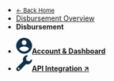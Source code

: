 <!-- @@@NOCONTENT -->
- [<small>← Back Home</small>](/ "Midtrans Payment Gateway Technical Documentation")
- [Disbursement Overview](en/disbursement/overview.md "Midtrans - Disbursement Technical Documentation")
- **Disbursement**
<!-- - [![](asset/image/main/midtrans-icons-account.svg)**Account**](en/disbursement/account.md "Midtrans - Disbursement Account Documentation") -->
- [![](asset/image/main/midtrans-icons-account.svg)**Account & Dashboard**](en/disbursement/dashboard-usage.md "Midtrans - Disbursement Dashboard Documentation")
- [![](asset/image/main/midtrans-icons-technical.svg)**API Integration ↗**](https://iris-docs.midtrans.com/#setting-up-iris "Midtrans - Disbursement API Integration Documentation")

